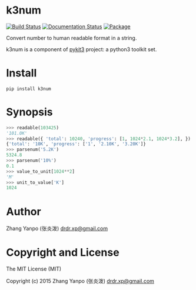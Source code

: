 # k3num

[![Build Status](https://travis-ci.com/pykit3/k3num.svg?branch=master)](https://travis-ci.com/pykit3/k3num)
[![Documentation Status](https://readthedocs.org/projects/k3num/badge/?version=stable)](https://k3num.readthedocs.io/en/stable/?badge=stable)
[![Package](https://img.shields.io/pypi/pyversions/k3num)](https://pypi.org/project/k3num)

Convert number to human readable format in a string.

k3num is a component of [pykit3] project: a python3 toolkit set.


# Install

```
pip install k3num
```

# Synopsis

```python
>>> readable(103425)
'101.0K'
>>> readable({ 'total': 10240, 'progress': [1, 1024*2.1, 1024*3.2], })
{'total': '10K', 'progress': ['1', '2.10K', '3.20K']}
>>> parsenum('5.2K')
5324.8
>>> parsenum('10%')
0.1
>>> value_to_unit[1024**2]
'M'
>>> unit_to_value['K']
1024
```

#   Author

Zhang Yanpo (张炎泼) <drdr.xp@gmail.com>

#   Copyright and License

The MIT License (MIT)

Copyright (c) 2015 Zhang Yanpo (张炎泼) <drdr.xp@gmail.com>


[pykit3]: https://github.com/pykit3